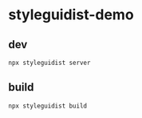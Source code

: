 # styleguidist-demo

## dev

```
npx styleguidist server
```

## build

```
npx styleguidist build
```